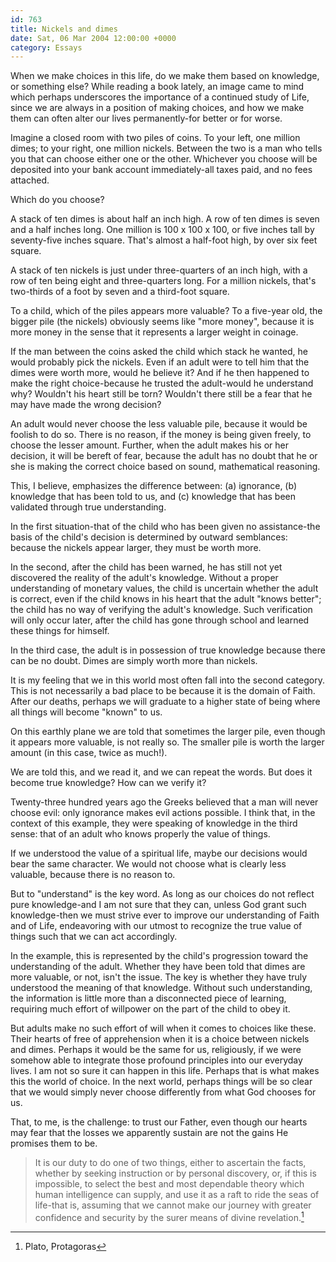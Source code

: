 ```yaml
---
id: 763
title: Nickels and dimes
date: Sat, 06 Mar 2004 12:00:00 +0000
category: Essays
---
```


When we make choices in this life, do we make them based on knowledge,
or something else?  While reading a book lately, an image came to mind
which perhaps underscores the importance of a continued study of Life,
since we are always in a position of making choices, and how we make
them can often alter our lives permanently-for better or for worse.

Imagine a closed room with two piles of coins.  To your left, one
million dimes; to your right, one million nickels.  Between the two is a
man who tells you that can choose either one or the other.  Whichever
you choose will be deposited into your bank account immediately-all
taxes paid, and no fees attached.

Which do you choose?

A stack of ten dimes is about half an inch high.  A row of ten dimes is
seven and a half inches long.  One million is 100 x 100 x 100, or five
inches tall by seventy-five inches square.  That's almost a half-foot
high, by over six feet square.

A stack of ten nickels is just under three-quarters of an inch high,
with a row of ten being eight and three-quarters long.  For a million
nickels, that's two-thirds of a foot by seven and a third-foot square.

To a child, which of the piles appears more valuable?  To a five-year
old, the bigger pile (the nickels) obviously seems like "more money",
because it is more money in the sense that it represents a larger weight
in coinage.

If the man between the coins asked the child which stack he wanted, he
would probably pick the nickels.  Even if an adult were to tell him that
the dimes were worth more, would he believe it?  And if he then happened
to make the right choice-because he trusted the adult-would he
understand why?  Wouldn't his heart still be torn?  Wouldn't there still
be a fear that he may have made the wrong decision?

An adult would never choose the less valuable pile, because it would be
foolish to do so.  There is no reason, if the money is being given
freely, to choose the lesser amount.  Further, when the adult makes his
or her decision, it will be bereft of fear, because the adult has no
doubt that he or she is making the correct choice based on sound,
mathematical reasoning.

This, I believe, emphasizes the difference between: (a) ignorance, (b)
knowledge that has been told to us, and (c) knowledge that has been
validated through true understanding.

In the first situation-that of the child who has been given no
assistance-the basis of the child's decision is determined by outward
semblances: because the nickels appear larger, they must be worth more.

In the second, after the child has been warned, he has still not yet
discovered the reality of the adult's knowledge.  Without a proper
understanding of monetary values, the child is uncertain whether the
adult is correct, even if the child knows in his heart that the adult
"knows better"; the child has no way of verifying the adult's knowledge.
Such verification will only occur later, after the child has gone
through school and learned these things for himself.

In the third case, the adult is in possession of true knowledge because
there can be no doubt.  Dimes are simply worth more than nickels.

It is my feeling that we in this world most often fall into the second
category.  This is not necessarily a bad place to be because it is the
domain of Faith.  After our deaths, perhaps we will graduate to a higher
state of being where all things will become "known" to us.

On this earthly plane we are told that sometimes the larger pile, even
though it appears more valuable, is not really so.  The smaller pile is
worth the larger amount (in this case, twice as much!).

We are told this, and we read it, and we can repeat the words.  But does
it become true knowledge?  How can we verify it?

Twenty-three hundred years ago the Greeks believed that a man will never
choose evil: only ignorance makes evil actions possible.  I think that,
in the context of this example, they were speaking of knowledge in the
third sense: that of an adult who knows properly the value of things.

If we understood the value of a spiritual life, maybe our decisions
would bear the same character.  We would not choose what is clearly less
valuable, because there is no reason to.

But to "understand" is the key word.  As long as our choices do not
reflect pure knowledge-and I am not sure that they can, unless God grant
such knowledge-then we must strive ever to improve our understanding of
Faith and of Life, endeavoring with our utmost to recognize the true
value of things such that we can act accordingly.

In the example, this is represented by the child's progression toward
the understanding of the adult.  Whether they have been told that dimes
are more valuable, or not, isn't the issue.  The key is whether they
have truly understood the meaning of that knowledge.  Without such
understanding, the information is little more than a disconnected piece
of learning, requiring much effort of willpower on the part of the child
to obey it.

But adults make no such effort of will when it comes to choices like
these.  Their hearts of free of apprehension when it is a choice between
nickels and dimes.  Perhaps it would be the same for us, religiously, if
we were somehow able to integrate those profound principles into our
everyday lives.  I am not so sure it can happen in this life.  Perhaps
that is what makes this the world of choice.  In the next world, perhaps
things will be so clear that we would simply never choose differently
from what God chooses for us.

That, to me, is the challenge: to trust our Father, even though our
hearts may fear that the losses we apparently sustain are not the gains
He promises them to be.

> It is our duty to do one of two things, either to ascertain the facts,
> whether by seeking instruction or by personal discovery, or, if this
> is impossible, to select the best and most dependable theory which
> human intelligence can supply, and use it as a raft to ride the seas
> of life-that is, assuming that we cannot make our journey with greater
> confidence and security by the surer means of divine revelation.[^1]

[^1]:  Plato, Protagoras


